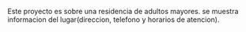 Este proyecto es sobre una residencia de adultos mayores. se muestra informacion del lugar(direccion, telefono y horarios de atencion).

